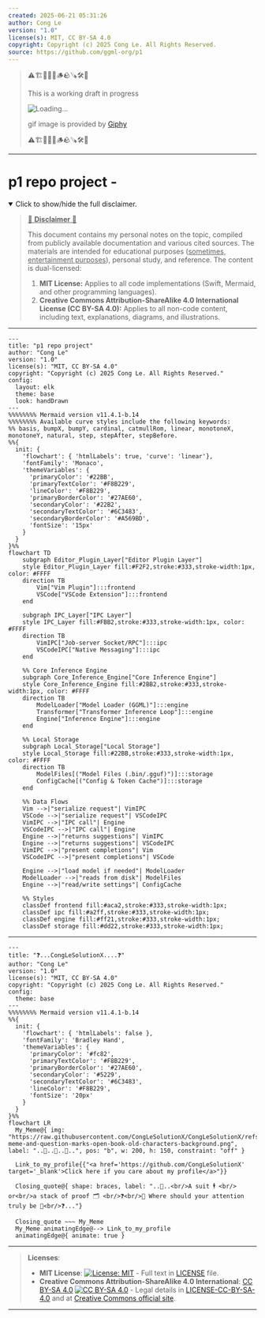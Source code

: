 ```yaml
---
created: 2025-06-21 05:31:26
author: Cong Le
version: "1.0"
license(s): MIT, CC BY-SA 4.0
copyright: Copyright (c) 2025 Cong Le. All Rights Reserved.
source: https://github.com/ggml-org/p1
---
```



> ⚠️🏗️🚧🦺🧱🪵🪨🪚🛠️👷
> 
> This is a working draft in progress
> 
> ![Loading...](https://media3.giphy.com/media/v1.Y2lkPTc5MGI3NjExMG5scG5hankzeDBvN3ZwejV5cDd0cTN5NmsyN3RicDVmOTZmZjlhNSZlcD12MV9pbnRlcm5hbF9naWZfYnlfaWQmY3Q9Zw/CWx3Qijmkf4746TtGu/giphy.gif)
>
> gif image is provided by [Giphy](https://giphy.com)
> 
> ⚠️🏗️🚧🦺🧱🪵🪨🪚🛠️👷


----




# p1 repo project -
<details open>
<summary>Click to show/hide the full disclaimer.</summary>
   
> <ins>📢 **Disclaimer** 🚨</ins>
>
> This document contains my personal notes on the topic,
> compiled from publicly available documentation and various cited sources.
> The materials are intended for educational purposes (<ins>sometimes, entertainment purposes</ins>), personal study, and reference.
> The content is dual-licensed:
> 1. **MIT License:** Applies to all code implementations (Swift, Mermaid, and other programming languages).
> 2. **Creative Commons Attribution-ShareAlike 4.0 International License (CC BY-SA 4.0):** Applies to all non-code content, including text, explanations, diagrams, and illustrations.

</details>


---

```mermaid
---
title: "p1 repo project"
author: "Cong Le"
version: "1.0"
license(s): "MIT, CC BY-SA 4.0"
copyright: "Copyright (c) 2025 Cong Le. All Rights Reserved."
config:
  layout: elk
  theme: base
  look: handDrawn
---
%%%%%%%% Mermaid version v11.4.1-b.14
%%%%%%%% Available curve styles include the following keywords:
%% basis, bumpX, bumpY, cardinal, catmullRom, linear, monotoneX, monotoneY, natural, step, stepAfter, stepBefore.
%%{
  init: {
    'flowchart': { 'htmlLabels': true, 'curve': 'linear'},
    'fontFamily': 'Monaco',
    'themeVariables': {
      'primaryColor': '#22BB',
      'primaryTextColor': '#F8B229',
      'lineColor': '#F8B229',
      'primaryBorderColor': '#27AE60',
      'secondaryColor': '#22B2',
      'secondaryTextColor': '#6C3483',
      'secondaryBorderColor': '#A569BD',
      'fontSize': '15px'
    }
  }
}%%
flowchart TD
    subgraph Editor_Plugin_Layer["Editor Plugin Layer"]
    style Editor_Plugin_Layer fill:#F2F2,stroke:#333,stroke-width:1px, color: #FFFF
    direction TB
        Vim["Vim Plugin"]:::frontend
        VSCode["VSCode Extension"]:::frontend
    end

    subgraph IPC_Layer["IPC Layer"]
    style IPC_Layer fill:#FBB2,stroke:#333,stroke-width:1px, color: #FFFF
    direction TB
        VimIPC["Job-server Socket/RPC"]:::ipc
        VSCodeIPC["Native Messaging"]:::ipc
    end

    %% Core Inference Engine
    subgraph Core_Inference_Engine["Core Inference Engine"]
    style Core_Inference_Engine fill:#2BB2,stroke:#333,stroke-width:1px, color: #FFFF
    direction TB
        ModelLoader["Model Loader (GGML)"]:::engine
        Transformer["Transformer Inference Loop"]:::engine
        Engine["Inference Engine"]:::engine
    end

    %% Local Storage
    subgraph Local_Storage["Local Storage"]
    style Local_Storage fill:#22BB,stroke:#333,stroke-width:1px, color: #FFFF
    direction TB
        ModelFiles[("Model Files (.bin/.gguf)")]:::storage
        ConfigCache[("Config & Token Cache")]:::storage
    end

    %% Data Flows
    Vim -->|"serialize request"| VimIPC
    VSCode -->|"serialize request"| VSCodeIPC
    VimIPC -->|"IPC call"| Engine
    VSCodeIPC -->|"IPC call"| Engine
    Engine -->|"returns suggestions"| VimIPC
    Engine -->|"returns suggestions"| VSCodeIPC
    VimIPC -->|"present completions"| Vim
    VSCodeIPC -->|"present completions"| VSCode

    Engine -->|"load model if needed"| ModelLoader
    ModelLoader -->|"reads from disk"| ModelFiles
    Engine -->|"read/write settings"| ConfigCache

    %% Styles
    classDef frontend fill:#aca2,stroke:#333,stroke-width:1px;
    classDef ipc fill:#a2ff,stroke:#333,stroke-width:1px;
    classDef engine fill:#ff21,stroke:#333,stroke-width:1px;
    classDef storage fill:#dd22,stroke:#333,stroke-width:1px;

```

----

```mermaid
---
title: "❓...CongLeSolutionX....❓"
author: "Cong Le"
version: "1.0"
license(s): "MIT, CC BY-SA 4.0"
copyright: "Copyright (c) 2025 Cong Le. All Rights Reserved."
config:
  theme: base
---
%%%%%%%% Mermaid version v11.4.1-b.14
%%{
  init: {
    'flowchart': { 'htmlLabels': false },
    'fontFamily': 'Bradley Hand',
    'themeVariables': {
      'primaryColor': '#fc82',
      'primaryTextColor': '#F8B229',
      'primaryBorderColor': '#27AE60',
      'secondaryColor': '#5229',
      'secondaryTextColor': '#6C3483',
      'lineColor': '#F8B229',
      'fontSize': '20px'
    }
  }
}%%
flowchart LR
  My_Meme@{ img: "https://raw.githubusercontent.com/CongLeSolutionX/CongLeSolutionX/refs/heads/main/assets/images/My-meme-and-question-marks-open-book-old-characters-background.png", label: "..🙉..👀..📖..", pos: "b", w: 200, h: 150, constraint: "off" }

  Link_to_my_profile{{"<a href='https://github.com/CongLeSolutionX' target='_blank'>Click here if you care about my profile</a>"}}

  Closing_quote@{ shape: braces, label: "..👀..<br/>A suit 🕴️ <br/> or<br/>a stack of proof 🗂️ <br/>❓<br/>💭 Where should your attention truly be 💬<br/>❓..."}

  Closing_quote ~~~ My_Meme
  My_Meme animatingEdge@--> Link_to_my_profile
  animatingEdge@{ animate: true }

```

---
><b>Licenses</b>:
>
>- <b>MIT License</b>:  [![License: MIT](https://img.shields.io/badge/License-MIT-yellow.svg)](LICENSE) - Full text in [LICENSE](LICENSE) file.
>- <b>Creative Commons Attribution-ShareAlike 4.0 International</b>: [CC BY-SA 4.0](https://creativecommons.org/licenses/by-sa/4.0/) [![CC BY-SA 4.0](https://licensebuttons.net/l/by-sa/4.0/88x31.png)](https://creativecommons.org/licenses/by-sa/4.0/) - Legal details in [LICENSE-CC-BY-SA-4.0](THE_PAST/LICENSE-CC-BY-SA-4.0) and at [Creative Commons official site](https://creativecommons.org/licenses/by-sa/4.0/).
>
---
